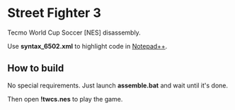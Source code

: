 # Street Fighter 3

Tecmo World Cup Soccer [NES] disassembly.

Use **syntax_6502.xml** to highlight code in [Notepad++](https://notepad-plus-plus.org/).



## How to build

No special requirements. Just launch **assemble.bat** and wait until it's done.

Then open **!twcs.nes** to play the game.

